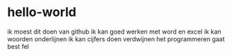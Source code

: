 # hello-world
ik moest dit doen van github
ik kan goed werken met word en excel
ik kan woorden onderlijnen
ik kan cijfers doen verdwijnen
het programmeren gaat best fel
